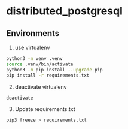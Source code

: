 # distributed_postgresql

## Environments

1. use virtualenv

```bash
python3 -m venv .venv
source .venv/bin/activate
python3 -m pip install --upgrade pip
pip install -r requirements.txt
```

2. deactivate virtualenv

```bash
deactivate
```

3. Update requirements.txt

```bash
pip3 freeze > requirements.txt
```
